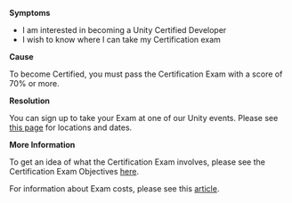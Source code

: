 
        

**Symptoms** 

*   I am interested in becoming a Unity Certified Developer
*   I wish to know where I can take my Certification exam

**Cause** 

To become Certified, you must pass the Certification Exam with a score of 70% or more.

**Resolution** 

You can sign up to take your Exam at one of our Unity events. Please see [this page](https://certification.unity.com/get-certified) for locations and dates.

**More Information** 

To get an idea of what the Certification Exam involves, please see the Certification Exam Objectives [here](https://certification.unity.com/profiles/cms_certification/themes/certification/docs/unity-certified-developer-exam-objectives.pdf).

For information about Exam costs, please see this [article](/hc/en-us/articles/208117616-How-much-does-Certification-with-Unity-cost-).


      